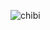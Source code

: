

<!--![tongue](https://github.com/user-attachments/assets/cf6f1692-e9ba-410f-93ed-ad8a75939c4d) -->

![chibi](https://github.com/user-attachments/assets/04c0d495-b138-4e26-a9ec-564ae790b9e7)
